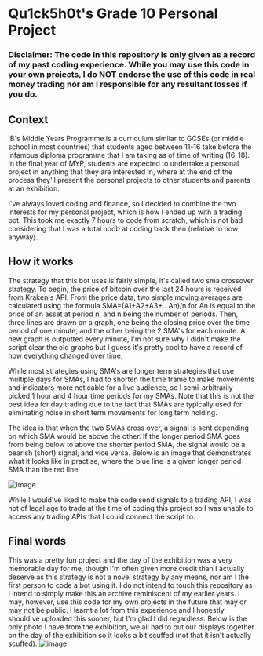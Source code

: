 # Qu1ck5h0t's Grade 10 Personal Project
### Disclaimer: The code in this repository is only given as a record of my past coding experience. While you may use this code in your own projects, I do NOT endorse the use of this code in real money trading nor am I responsible for any resultant losses if you do.
## Context 
IB's Middle Years Programme is a curriculum similar to GCSEs (or middle school in most countries) that students aged between 11-16 take before the infamous diploma programme that I am taking as of time of writing (16-18). In the final year of MYP, students are expected to undertake a personal project in anything that they are interested in, where at the end of the process they'll present the personal projects to other students and parents at an exhibition. 

I've always loved coding and finance, so I decided to combine the two interests for my personal project, which is how I ended up with a trading bot. This took me exactly 7 hours to code from scratch, which is not bad considering that I was a total noob at coding back then (relative to now anyway).
## How it works
The strategy that this bot uses is fairly simple, it's called two sma crossover strategy. To begin, the price of bitcoin over the last 24 hours is received from Kraken's API. From the price data, two simple moving averages are calculated using the formula SMA=(A1+A2+A3+...An)/n for An is equal to the price of an asset at period n, and n being the number of periods. Then, three lines are drawn on a graph, one being the closing price over the time period of one minute, and the other being the 2 SMA's for each minute. A new graph is outputted every minute, I'm not sure why I didn't make the script clear the old graphs but I guess it's pretty cool to have a record of how everything changed over time.

While most strategies using SMA's are longer term strategies that use multiple days for SMAs, I had to shorten the time frame to make movements and indicators more noticable for a live audience, so I semi-arbitrarily picked 1 hour and 4 hour time periods for my SMAs. Note that this is not the best idea for day trading due to the fact that SMAs are typically used for eliminating noise in short term movements for long term holding. 

The idea is that when the two SMAs cross over, a signal is sent depending on which SMA would be above the other. If the longer period SMA goes from being below to above the shorter period SMA, the signal would be a bearish (short) signal, and vice versa. Below is an image that demonstrates what it looks like in practise, where the blue line is a given longer period SMA than the red line.

![image](https://github.com/user-attachments/assets/1e12e3da-5496-4ecb-b2e6-89d96bda6e68)

While I would've liked to make the code send signals to a trading API, I was not of legal age to trade at the time of coding this project so I was unable to access any trading APIs that I could connect the script to.

## Final words
This was a pretty fun project and the day of the exhibition was a very memorable day for me, though I'm often given more credit than I actually deserve as this strategy is not a novel strategy by any means, nor am I the first person to code a bot using it. I do not intend to touch this repository as I intend to simply make this an archive reminiscent of my earlier years. I may, however, use this code for my own projects in the future that may or may not be public. I learnt a lot from this experience and I honestly should've uploaded this sooner, but I'm glad I did regardless. Below is the only photo I have from the exhibition, we all had to put our displays together on the day of the exhibition so it looks a bit scuffed (not that it isn't actually scuffed). 
![image](https://github.com/user-attachments/assets/1ea25b22-0e39-4bf7-8559-57d855afb8a2)


